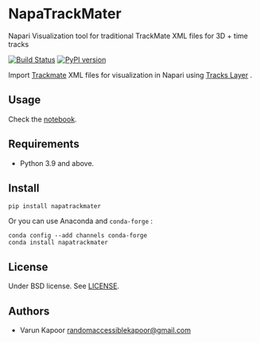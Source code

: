 # NapaTrackMater
Napari Visualization tool for traditional TrackMate XML files for 3D + time tracks


[![Build Status](https://travis-ci.com/kapoorlab/napatrackmater.svg?branch=master)](https://travis-ci.com/kapoorlab/napatrackmater)
[![PyPI version](https://img.shields.io/pypi/v/napatrackmater.svg?maxAge=2591000)](https://pypi.org/project/napatrackmater/)

Import [Trackmate](https://imagej.net/TrackMate) XML files for visualization in Napari using [Tracks Layer](https://napari.org/tutorials/fundamentals/tracks.html) .

## Usage

Check the [notebook](https://github.com/kapoorlab/NapaTrackMater/blob/main/TrackMateVisualization.ipynb).

## Requirements

- Python 3.9 and above.

## Install

`pip install napatrackmater`

Or you can use Anaconda and `conda-forge` :

```
conda config --add channels conda-forge
conda install napatrackmater
```

## License

Under BSD license. See [LICENSE](LICENSE).

## Authors

- Varun Kapoor <randomaccessiblekapoor@gmail.com>
